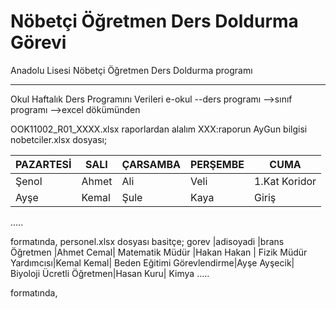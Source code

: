 
# Nöbetçi Öğretmen Ders Doldurma Görevi
Anadolu Lisesi Nöbetçi Öğretmen Ders Doldurma programı

*****************
Okul Haftalık Ders Programını
Verileri e-okul
    --ders programı
        -->sınıf programı
        -->excel dökümünden

OOK11002_R01_XXXX.xlsx raporlardan alalım
XXX:raporun AyGun bilgisi
nobetciler.xlsx dosyası;

| PAZARTESİ  | SALI         | ÇARSAMBA   | PERŞEMBE         | CUMA          |
|------------|--------------|------------|------------------|---------------|
| Şenol      | Ahmet        | Ali        |Veli              |1.Kat Koridor  |
| Ayşe       | Kemal        | Şule       |Kaya              |Giriş          |
.....
 
formatında,
personel.xlsx dosyası basitçe; 
gorev    |adisoyadi    |brans
Öğretmen    |Ahmet Cemal| Matematik
Müdür    |Hakan Hakan    | Fizik
Müdür Yardımcısı|Kemal Kemal| Beden Eğitimi
Görevlendirme|Ayşe Ayşecik| Biyoloji
Ücretli Öğretmen|Hasan Kuru| Kimya
.....

formatında,